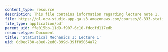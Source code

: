 ```yaml
---
content_type: resource
description: This file contains information regarding lecture note 1.
file: https://ol-ocw-studio-app-qa.s3.amazonaws.com/courses/8-333-statistical-mechanics-i-statistical-mechanics-of-particles-fall-2013/0d0ec730e8e02ed0399d39ff05054a72_MIT8_333F13_Lec1.pdf
file_type: application/pdf
parent_uid: ffe015bb-11d9-f907-6c10-fdcdfd117edb
resourcetype: Document
title: 'Statistical Mechanics I: Lecture 1'
uid: 0d0ec730-e8e0-2ed0-399d-39ff05054a72
---
```

